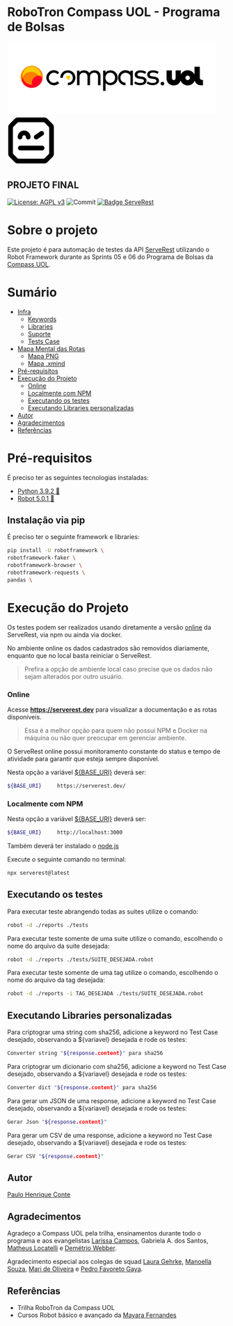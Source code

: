 # RoboTron Compass UOL - Programa de Bolsas
![Compasso](https://github.com/phconte/RoboTron_Paulo_Conte_Compass_Projeto_Final/blob/main/Imagens/compasso.png)
![Robotron](https://github.com/phconte/RoboTron_Paulo_Conte_Compass_Projeto_Final/blob/main/Imagens/robotron.png)

## PROJETO FINAL
[![License: AGPL v3](https://img.shields.io/badge/License-AGPL_v3-blue.svg)](https://github.com/phconte/RoboTron_Paulo_Conte_Compass_Projeto_Final/blob/main/LICENCE) 
![Commit](https://img.shields.io/github/last-commit/phconte/RoboTron_Paulo_Conte_Compass_Projeto_Final)
[![Badge ServeRest](https://img.shields.io/badge/API-ServeRest-green)](https://github.com/ServeRest/ServeRest/)


# Sobre o projeto
Este projeto é para automação de testes da API [ServeRest](https://github.com/ServeRest/ServeRest/) utilizando o Robot Framework durante as Sprints 05 e 06 do Programa de Bolsas da [Compass UOL](https://compass.uol).


# Sumário
- [Infra]()
    - [Keywords](https://github.com/phconte/RoboTron_Paulo_Conte_Compass_Projeto_Final/tree/main/keywords)
    - [Libraries](https://github.com/phconte/RoboTron_Paulo_Conte_Compass_Projeto_Final/tree/main/libraries)
    - [Suporte](https://github.com/phconte/RoboTron_Paulo_Conte_Compass_Projeto_Final/tree/main/support)
    - [Tests Case](https://github.com/phconte/RoboTron_Paulo_Conte_Compass_Projeto_Final/tree/main/tests)
- [Mapa Mental das Rotas]()
    - [Mapa PNG](Imagens/ServeRest-Map.png)
    - [Mapa .xmind](Imagens/ServeRest.xmind)
- [Pré-requisitos](#pré-requisitos)
- [Execução do Projeto](#Execução-do-Projeto)
    - [Online](#Online)
    - [Localmente com NPM](#Localmente-com-NPM)
    - [Executando os testes](#Executando-os-testes) 
    - [Executando Libraries personalizadas](#Executando-Libraries-personalizadas)
- [Autor](#Autor)
- [Agradecimentos](#Agradecimentos)
- [Referências](#Referências)


# Pré-requisitos

É preciso ter as seguintes tecnologias instaladas:

- [Python 3.9.2 🐍](https://www.python.org/)
- [Robot 5.0.1 🤖](https://robotframework.org/)

## Instalação via pip

É preciso ter o seguinte framework e libraries:

```sh
pip install -U robotframework \
robotframework-faker \
robotframework-browser \
robotframework-requests \
pandas \
```

# Execução do Projeto

Os testes podem ser realizados usando diretamente a versão [online](https://serverest.dev) da ServeRest, via npm ou ainda via docker.

No ambiente online os dados cadastrados são removidos diariamente, enquanto que no local basta reiniciar o ServeRest.

> Prefira a opção de ambiente local caso precise que os dados não sejam alterados por outro usuário.

### Online

Acesse **<https://serverest.dev>** para visualizar a documentação e as rotas disponíveis.

> Essa é a melhor opção para quem não possui NPM e Docker na máquina ou não quer preocupar em gerenciar ambiente.

O ServeRest online possui monitoramento constante do status e tempo de atividade para garantir que esteja sempre disponível.

Nesta opção a variável [${BASE_URI}](https://github.com/phconte/RoboTron_Paulo_Conte_Compass_Projeto_Final/blob/main/support/variables/serverest_variables.robot) deverá ser:

```sh
${BASE_URI}     https://serverest.dev/
```

### Localmente com NPM

Nesta opção a variável [${BASE_URI}](https://github.com/phconte/RoboTron_Paulo_Conte_Compass_Projeto_Final/blob/main/support/variables/serverest_variables.robot) deverá ser:

```sh
${BASE_URI}     http://localhost:3000
```

Também deverá ter instalado o [node.js](https://nodejs.org/en/download/package-manager/#debian-and-ubuntu-based-linux-distributions) 


Execute o seguinte comando no terminal:

```sh
npx serverest@latest
```

## Executando os testes

Para executar teste abrangendo todas as suites utilize o comando:

```sh
robot -d ./reports ./tests
```

Para executar teste somente de uma suite utilize o comando, escolhendo o nome do arquivo da suite desejada:

```sh
robot -d ./reports ./tests/SUITE_DESEJADA.robot
```

Para executar teste somente de uma tag utilize o comando, escolhendo o nome do arquivo da tag desejada:

```sh
robot -d ./reports -i TAG_DESEJADA ./tests/SUITE_DESEJADA.robot
```

## Executando Libraries personalizadas

Para criptograr uma string com sha256, adicione a keyword no Test Case desejado, observando a ${variavel} desejada e rode os testes:
```sh
Converter string "${response.content}" para sha256
```

Para criptograr um dicionario com sha256, adicione a keyword no Test Case desejado, observando a ${variavel} desejada e rode os testes:
```sh
Converter dict "${response.content}" para sha256
```

Para gerar um JSON de uma response, adicione a keyword no Test Case desejado, observando a ${variavel} desejada e rode os testes:
```sh
Gerar Json "${response.content}"
```

Para gerar um CSV de uma response, adicione a keyword no Test Case desejado, observando a ${variavel} desejada e rode os testes:
```sh
Gerar CSV "${response.content}"
```

## Autor

[Paulo Henrique Conte](https://www.linkedin.com/in/paulohconte)

## Agradecimentos

Agradeço a Compass UOL pela trilha, ensinamentos durante todo o programa e aos evangelistas [Larissa Campos](https://www.linkedin.com/in/larissa-campos-68443731/), Gabriela A. dos Santos, [Matheus Locatelli](https://www.linkedin.com/in/matheuslocatelli/) e [Demétrio Webber](https://www.linkedin.com/in/demetriowebberqa/).

Agradecimento especial aos colegas de squad [Laura Gehrke](https://github.com/lauraghrk), [Manoella Souza](https://github.com/manoellasouza), [Mari de Oliveira](https://github.com/OliveiraMariC) e [Pedro Favoreto Gaya](https://github.com/PFrek).


## Referências

- Trilha RoboTron da Compass UOL
- Cursos Robot básico e avançado da [Mayara Fernandes](https://www.udemy.com/user/mayara-ribeiro-fernandes/) 


